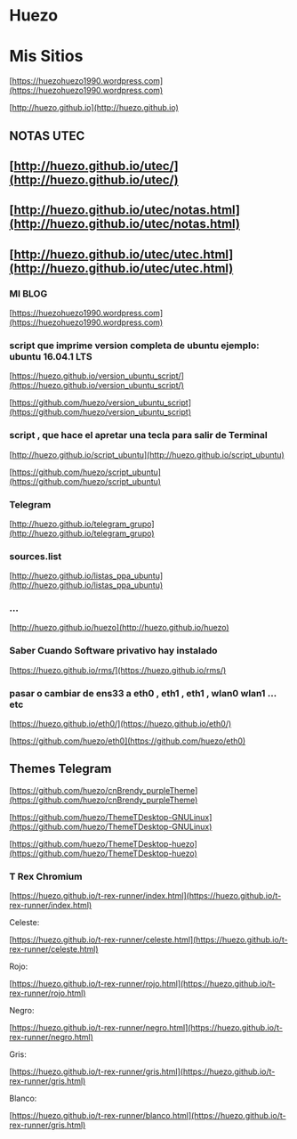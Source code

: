 # Huezo


# Mis Sitios

[https://huezohuezo1990.wordpress.com](https://huezohuezo1990.wordpress.com)

[http://huezo.github.io](http://huezo.github.io)


## NOTAS UTEC

##  [http://huezo.github.io/utec/](http://huezo.github.io/utec/)

## [http://huezo.github.io/utec/notas.html](http://huezo.github.io/utec/notas.html)

## [http://huezo.github.io/utec/utec.html](http://huezo.github.io/utec/utec.html)



### MI BLOG 


[https://huezohuezo1990.wordpress.com](https://huezohuezo1990.wordpress.com)



### script que imprime version completa de ubuntu ejemplo: ubuntu 16.04.1 LTS

[https://huezo.github.io/version_ubuntu_script/](https://huezo.github.io/version_ubuntu_script/)

[https://github.com/huezo/version_ubuntu_script](https://github.com/huezo/version_ubuntu_script)


### script , que hace el apretar una tecla para salir de Terminal

[http://huezo.github.io/script_ubuntu](http://huezo.github.io/script_ubuntu)

[https://github.com/huezo/script_ubuntu](https://github.com/huezo/script_ubuntu)

###  Telegram

[http://huezo.github.io/telegram_grupo](http://huezo.github.io/telegram_grupo)


### sources.list

[http://huezo.github.io/listas_ppa_ubuntu](http://huezo.github.io/listas_ppa_ubuntu)


###  ...

[http://huezo.github.io/huezo](http://huezo.github.io/huezo)


###  Saber Cuando Software privativo hay instalado

[https://huezo.github.io/rms/](https://huezo.github.io/rms/)

### pasar o cambiar de ens33 a eth0 , eth1 , eth1 , wlan0 wlan1 ... etc

[https://huezo.github.io/eth0/](https://huezo.github.io/eth0/)

[https://github.com/huezo/eth0](https://github.com/huezo/eth0)


## Themes Telegram

[https://github.com/huezo/cnBrendy_purpleTheme](https://github.com/huezo/cnBrendy_purpleTheme)

[https://github.com/huezo/ThemeTDesktop-GNULinux](https://github.com/huezo/ThemeTDesktop-GNULinux)

[https://github.com/huezo/ThemeTDesktop-huezo](https://github.com/huezo/ThemeTDesktop-huezo)






###  T Rex Chromium


[https://huezo.github.io/t-rex-runner/index.html](https://huezo.github.io/t-rex-runner/index.html)

Celeste:

 [https://huezo.github.io/t-rex-runner/celeste.html](https://huezo.github.io/t-rex-runner/celeste.html)
 
 Rojo:
 

 [https://huezo.github.io/t-rex-runner/rojo.html](https://huezo.github.io/t-rex-runner/rojo.html)
 
 Negro:
 
 [https://huezo.github.io/t-rex-runner/negro.html](https://huezo.github.io/t-rex-runner/negro.html)
 
 Gris:
 
 [https://huezo.github.io/t-rex-runner/gris.html](https://huezo.github.io/t-rex-runner/gris.html)
 
Blanco:

[https://huezo.github.io/t-rex-runner/blanco.html](https://huezo.github.io/t-rex-runner/gris.html)





